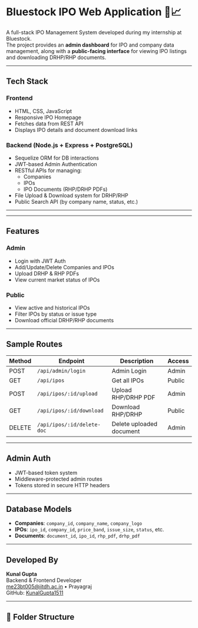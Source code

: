 # Bluestock IPO Web Application 🏦📈

A full-stack IPO Management System developed during my internship at Bluestock.  
The project provides an **admin dashboard** for IPO and company data management, along with a **public-facing interface** for viewing IPO listings and downloading DRHP/RHP documents.

---

## Tech Stack

### Frontend
- HTML, CSS, JavaScript
- Responsive IPO Homepage
- Fetches data from REST API
- Displays IPO details and document download links

### Backend (Node.js + Express + PostgreSQL)
- Sequelize ORM for DB interactions
- JWT-based Admin Authentication
- RESTful APIs for managing:
  - Companies
  - IPOs
  - IPO Documents (RHP/DRHP PDFs)
- File Upload & Download system for DRHP/RHP
- Public Search API (by company name, status, etc.)

---


---

## Features

### Admin
- Login with JWT Auth
- Add/Update/Delete Companies and IPOs
- Upload DRHP & RHP PDFs
- View current market status of IPOs

### Public
- View active and historical IPOs
- Filter IPOs by status or issue type
- Download official DRHP/RHP documents

---

## Sample Routes

| Method | Endpoint                        | Description                    | Access  |
|--------|----------------------------------|--------------------------------|---------|
| POST   | `/api/admin/login`              | Admin Login                    | Admin   |
| GET    | `/api/ipos`                     | Get all IPOs                   | Public  |
| POST   | `/api/ipos/:id/upload`          | Upload RHP/DRHP PDF            | Admin   |
| GET    | `/api/ipos/:id/download`        | Download RHP/DRHP              | Public  |
| DELETE | `/api/ipos/:id/delete-doc`      | Delete uploaded document       | Admin   |

---

## Admin Auth

- JWT-based token system
- Middleware-protected admin routes
- Tokens stored in secure HTTP headers

---

## Database Models

- **Companies**: `company_id`, `company_name`, `company_logo`
- **IPOs**: `ipo_id`, `company_id`, `price_band`, `issue_size`, `status`, etc.
- **Documents**: `document_id`, `ipo_id`, `rhp_pdf`, `drhp_pdf`

---

## Developed By

**Kunal Gupta**  
Backend & Frontend Developer  
me23bt005@iitdh.ac.in • Prayagraj  
GitHub: [KunalGupta1511](https://github.com/KunalGupta1511)

---
## 📁 Folder Structure

